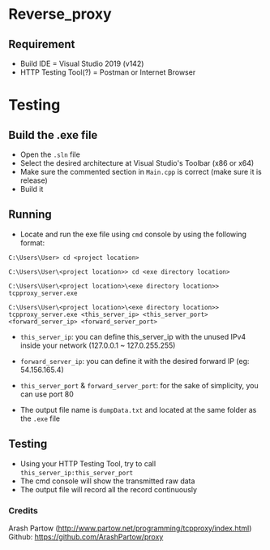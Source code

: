 # Reverse_proxy

## Requirement
* Build IDE = Visual Studio 2019 (v142)
* HTTP Testing Tool(?) = Postman or Internet Browser

# Testing
## Build the .exe file
* Open the `.sln` file
* Select the desired architecture at Visual Studio's Toolbar (x86 or x64)
* Make sure the commented section in `Main.cpp` is correct (make sure it is release)
* Build it

## Running
* Locate and run the exe file using `cmd` console by using the following format:

```
C:\Users\User> cd <project location>

C:\Users\User\<project location>> cd <exe directory location>

C:\Users\User\<project location>\<exe directory location>> tcpproxy_server.exe

C:\Users\User\<project location>\<exe directory location>> tcpproxy_server.exe <this_server_ip> <this_server_port> <forward_server_ip> <forward_server_port>

```

* `this_server_ip`: you can define this_server_ip with the unused IPv4 inside your network (127.0.0.1 ~ 127.0.255.255)
* `forward_server_ip`: you can define it with the desired forward IP (eg: 54.156.165.4)
* `this_server_port` & `forward_server_port`: for the sake of simplicity, you can use port 80

* The output file name is `dumpData.txt` and located at the same folder as the `.exe` file

## Testing
* Using your HTTP Testing Tool, try to call `this_server_ip:this_server_port`
* The cmd console will show the transmitted raw data
* The output file will record all the record continuously

### Credits
Arash Partow (http://www.partow.net/programming/tcpproxy/index.html)
Github: https://github.com/ArashPartow/proxy
